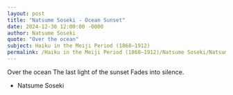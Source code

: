 ```yaml
---
layout: post
title: "Natsume Soseki - Ocean Sunset"
date: 2024-12-30 12:00:00 -0000
author: Natsume Soseki
quote: "Over the ocean"
subject: Haiku in the Meiji Period (1868–1912)
permalink: /Haiku in the Meiji Period (1868–1912)/Natsume Soseki/Natsume Soseki - Ocean Sunset
---
```


Over the ocean
The last light of the sunset
Fades into silence.

- Natsume Soseki
